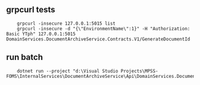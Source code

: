 ﻿## grpcurl tests
        grpcurl -insecure 127.0.0.1:5015 list
        grpcurl -insecure -d "{\"EnvironmentName\":1}" -H "Authorization: Basic YTph" 127.0.0.1:5015 DomainServices.DocumentArchiveService.Contracts.V1/GenerateDocumentId

## run batch
        dotnet run --project "d:\Visual Studio Projects\MPSS-FOMS\InternalServices\DocumentArchiveService\Api\DomainServices.DocumentArchiveService.Api.csproj"